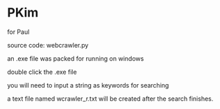 # PKim
for Paul

source code: webcrawler.py

an .exe file was packed for running on windows

double click the .exe file

you will need to input a string as keywords for searching

a text file named wcrawler_r.txt will be created after the search finishes.
